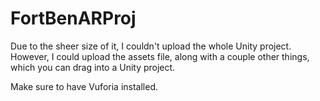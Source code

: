 # FortBenARProj
Due to the sheer size of it, I couldn't upload the whole Unity project. However, I could upload the assets file, along with a couple other things, which you can drag into a Unity project. 

Make sure to have Vuforia installed. 
